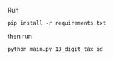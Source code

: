 Run

```terminal
pip install -r requirements.txt
```

then run

```terminal
python main.py 13_digit_tax_id
```
